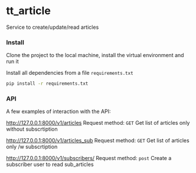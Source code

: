# tt_article
Service to create/update/read articles

### Install
Clone the project to the local machine, install the virtual environment and run it

Install all dependencies from a file ```requirements.txt```
```sh
pip install -r requirements.txt
```
### API
A few examples of interaction with the API:

http://127.0.0.1:8000/v1/articles
Request method: ```GET```
Get list of articles only without subscrtiption

http://127.0.0.1:8000/v1/articles_sub
Request method: ```GET```
Get list of articles only /w subscrtiption

http://127.0.0.1:8000/v1/subscribers/
Request method: ```post```
Create a subscriber user to read sub_articles
